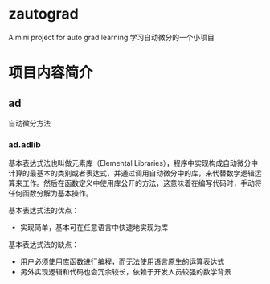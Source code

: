 # zautograd

A mini project for auto grad learning
学习自动微分的一个小项目

# 项目内容简介
## ad

自动微分方法

### ad.adlib

基本表达式法也叫做元素库（Elemental Libraries），程序中实现构成自动微分中计算的最基本的类别或者表达式，并通过调用自动微分中的库，来代替数学逻辑运算来工作。然后在函数定义中使用库公开的方法，这意味着在编写代码时，手动将任何函数分解为基本操作。

基本表达式法的优点：
- 实现简单，基本可在任意语言中快速地实现为库

基本表达式法的缺点：
- 用户必须使用库函数进行编程，而无法使用语言原生的运算表达式
- 另外实现逻辑和代码也会冗余较长，依赖于开发人员较强的数学背景